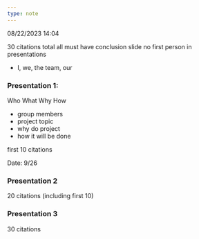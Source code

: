```yaml
---
type: note
---
```

08/22/2023 14:04

  

30 citations total
all must have conclusion slide
no first person in presentations
- I, we, the team, our

### Presentation 1:
Who What Why How
- group members
- project topic
- why do project
- how it will be done

first 10 citations

Date: 9/26

### Presentation 2


20 citations (including first 10)



### Presentation 3


30 citations